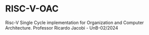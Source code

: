 # RISC-V-OAC
 Risc-V Single Cycle implementation for Organization and Computer Architecture. Professor Ricardo Jacobi - UnB-02/2024
